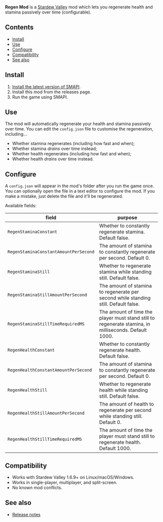 ﻿﻿**Regen Mod** is a [Stardew Valley](http://stardewvalley.net/) mod which lets you regenerate
health and stamina passively over time (configurable).

## Contents
* [Install](#install)
* [Use](#use)
* [Configure](#configure)
* [Compatibility](#compatibility)
* [See also](#see-also)

## Install
1. [Install the latest version of SMAPI](https://smapi.io).
2. Install this mod from the releases page.
3. Run the game using SMAPI.

## Use
The mod will automatically regenerate your health and stamina passively over time. You can edit the
`config.json` file to customise the regeneration, including...

* Whether stamina regenerates (including how fast and when);
* Whether stamina _drains_ over time instead;
* Whether health regenerates (including how fast and when);
* Whether health _drains_ over time instead.

## Configure
A `config.json` will appear in the mod's folder after you run the game once. You can optionally
open the file in a text editor to configure the mod. If you make a mistake, just delete the file
and it'll be regenerated.

Available fields:

field                            | purpose
-------------------------------- | -------
`RegenStaminaConstant`           | Whether to constantly regenerate stamina. Default false.
`RegenStaminaConstantAmountPerSecond` | The amount of stamina to constantly regenerate per second. Default 0.
`RegenStaminaStill`              | Whether to regenerate stamina while standing still. Default false.
`RegenStaminaStillAmountPerSecond` | The amount of stamina to regenerate per second while standing still. Default false.
`RegenStaminaStillTimeRequiredMS`  | The amount of time the player must stand still to regenerate stamina, in milliseconds. Default 1000.
`RegenHealthConstant`            | Whether to constantly regenerate health. Default false.
`RegenHealthConstantAmountPerSecond` | The amount of stamina to constantly regenerate per second. Default 0.
`RegenHealthStill`               | Whether to regenerate health while standing still. Default false.
`RegenHealthStillAmountPerSecond` | The amount of health to regenerate per second while standing still. Default 0.
`RegenHealthStillTimeRequiredMS`  | The amount of time the player must stand still to regenerate health. Default 1000.

## Compatibility
* Works with Stardew Valley 1.6.9+ on Linux/macOS/Windows.
* Works in single-player, multiplayer, and split-screen.
* No known mod conflicts.

## See also
* [Release notes](release-notes.md)
